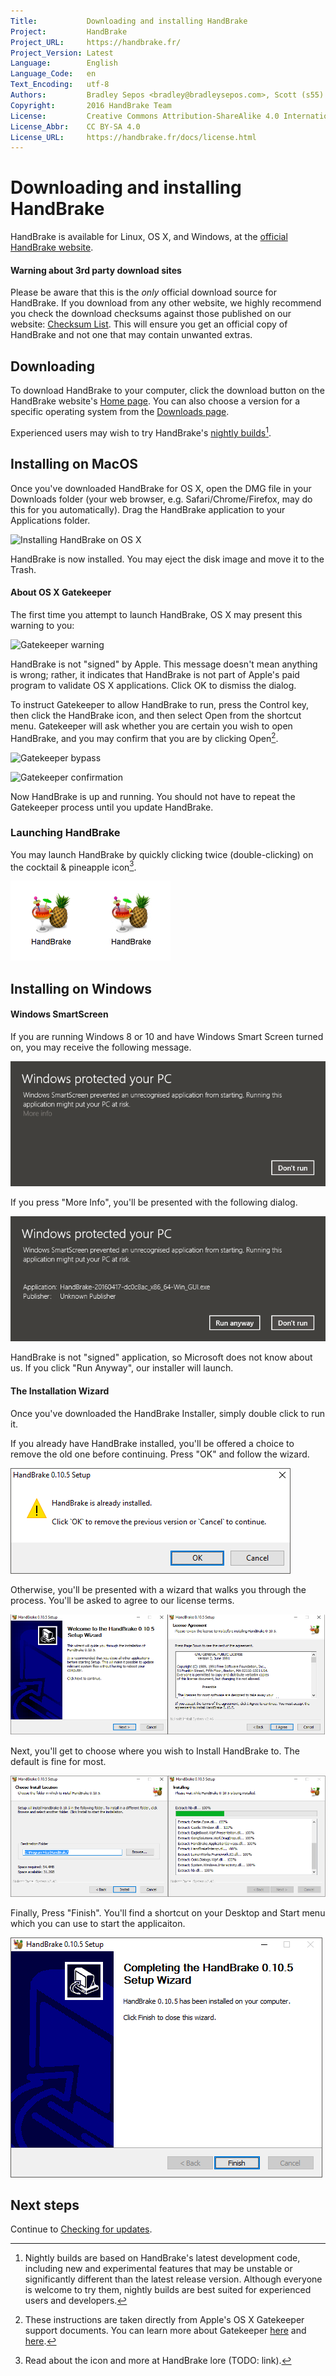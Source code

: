 ```yaml
---
Title:           Downloading and installing HandBrake
Project:         HandBrake
Project_URL:     https://handbrake.fr/
Project_Version: Latest
Language:        English
Language_Code:   en
Text_Encoding:   utf-8
Authors:         Bradley Sepos <bradley@bradleysepos.com>, Scott (s55)
Copyright:       2016 HandBrake Team
License:         Creative Commons Attribution-ShareAlike 4.0 International
License_Abbr:    CC BY-SA 4.0
License_URL:     https://handbrake.fr/docs/license.html
---
```


Downloading and installing HandBrake
====================================

HandBrake is available for Linux, OS X, and Windows, at the [official HandBrake website](https://handbrake.fr/).

#### Warning about 3rd party download sites

Please be aware that this is the *only* official download source for HandBrake. If you download from any other website, we highly recommend you check the download checksums against those published on our website: [Checksum List](https://handbrake.fr/checksums.php). This will ensure you get an official copy of HandBrake and not one that may contain unwanted extras.

## Downloading

To download HandBrake to your computer, click the download button on the HandBrake website's [Home page](https://handbrake.fr/). You can also choose a version for a specific operating system from the [Downloads page](https://handbrake.fr/downloads.php).

Experienced users may wish to try HandBrake's [nightly builds](https://handbrake.fr/nightly.php)[^nightly-builds].

<!-- .systems -->
<!-- .system-mac -->

## Installing on MacOS

Once you've downloaded HandBrake for OS X, open the DMG file in your Downloads folder (your web browser, e.g. Safari/Chrome/Firefox, may do this for you automatically). Drag the HandBrake application to your Applications folder.

![Installing HandBrake on OS X](../images/install-osx.png)

HandBrake is now installed. You may eject the disk image and move it to the Trash.

#### About OS X Gatekeeper

The first time you attempt to launch HandBrake, OS X may present this warning to you:

![Gatekeeper warning](../images/gatekeeper-warning.png)

HandBrake is not "signed" by Apple. This message doesn't mean anything is wrong; rather, it indicates that HandBrake is not part of Apple's paid program to validate OS X applications. Click OK to dismiss the dialog.

To instruct Gatekeeper to allow HandBrake to run, press the Control key, then click the HandBrake icon, and then select Open from the shortcut menu. Gatekeeper will ask whether you are certain you wish to open HandBrake, and you may confirm that you are by clicking Open[^gatekeeper].

![Gatekeeper bypass](../images/gatekeeper-bypass.png)

![Gatekeeper confirmation](../images/gatekeeper-confirm.png)

Now HandBrake is up and running. You should not have to repeat the Gatekeeper process until you update HandBrake.

### Launching HandBrake

You may launch HandBrake by quickly clicking twice (double-clicking) on the cocktail & pineapple icon[^about-icon].

![HandBrake icon](../images/icon.png)![Double-clicking HandBrake icon](../images/icon-click.gif)

<!-- /.system-mac -->
<!-- .system-win -->

## Installing on Windows

#### Windows SmartScreen

If you are running Windows 8 or 10 and have Windows Smart Screen turned on, you may receive the following message.

![Windows SmartScreen](../images/win-smartscreen-1.png "Windows SmartScreen")

If you press "More Info", you'll be presented with the following dialog.

![Windows SmartScreen - Run Anyway](../images/win-smartscreen-2.png "Windows SmartScreen, Run Anyway")

HandBrake is not "signed" application, so Microsoft does not know about us.
If you click "Run Anyway",  our installer will launch.

#### The Installation Wizard

Once you've downloaded the HandBrake Installer, simply double click to run it.

If you already have HandBrake installed, you'll be offered a choice to remove the old one before continuing. Press "OK" and follow the wizard.

![Installing HandBrake Windows - Uninstall old version](../images/win-uninstall.png "The HandBrake installer will offer to remove old versions before installing the current version.")

Otherwise, you'll be presented with a wizard that walks you through the process.
You'll be asked to agree to our license terms. 

![Installing HandBrake Windows - Installer Wizard](../images/win-install-1.png "The HandBrake installer wizard.")

Next, you'll get to choose where you wish to Install HandBrake to.  The default is fine for most.

![Installing HandBrake Windows - Installer Wizard - Part 2](../images/win-install-2.png "The HandBrake installer wizard, continued.")

Finally, Press "Finish". You'll find a shortcut on your Desktop and Start menu which you can use to start the applicaiton.

![Installing HandBrake Windows - Finish](../images/win-install-finish.png "HandBrake installation complete.")

<!-- /.system-win -->
<!-- /.systems -->

## Next steps

Continue to [Checking for updates](check-for-updates.html).

[^nightly-builds]: Nightly builds are based on HandBrake's latest development code, including new and experimental features that may be unstable or significantly different than the latest release version. Although everyone is welcome to try them, nightly builds are best suited for experienced users and developers.

[^gatekeeper]: These instructions are taken directly from Apple's OS X Gatekeeper support documents. You can learn more about Gatekeeper [here](https://support.apple.com/kb/PH21769?locale=en_US) and [here](https://support.apple.com/en-us/HT202491).

[^about-icon]: Read about the icon and more at HandBrake lore (TODO: link).

